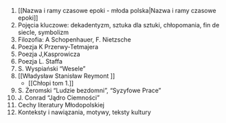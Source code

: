 1.  [[Nazwa i ramy czasowe epoki - młoda polska|Nazwa i ramy czasowe epoki]]
2.  Pojęcia kluczowe: dekadentyzm, sztuka dla sztuki, chłopomania, fin de siecle, symbolizm
3.  Filozofia: A Schopenhauer, F. Nietzsche
4.  Poezja K Przerwy-Tetmajera
5.  Poezja J,Kasprowicza
6.  Poezja L. Staffa
7.  S. Wyspiański “Wesele”
8.  [[Władysław Stanisław Reymont ]]
	- [[Chłopi tom 1.]]
9.  S. Żeromski “Ludzie bezdomni”, “Syzyfowe Prace”
10.  J. Conrad “Jądro Ciemności”
11.  Cechy literatury Młodopolskiej
12.  Konteksty i nawiązania, motywy, teksty kultury